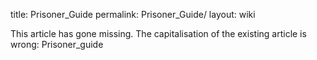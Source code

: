 title: Prisoner_Guide
permalink: Prisoner_Guide/
layout: wiki

This article has gone missing.
The capitalisation of the existing article is wrong: Prisoner_guide
